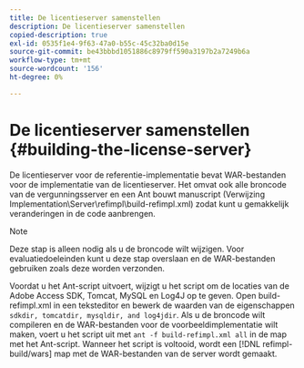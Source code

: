 ```yaml
---
title: De licentieserver samenstellen
description: De licentieserver samenstellen
copied-description: true
exl-id: 0535f1e4-9f63-47a0-b55c-45c32ba0d15e
source-git-commit: be43bbbd1051886c8979ff590a3197b2a7249b6a
workflow-type: tm+mt
source-wordcount: '156'
ht-degree: 0%

---
```


# De licentieserver samenstellen {#building-the-license-server}

De licentieserver voor de referentie-implementatie bevat WAR-bestanden voor de implementatie van de licentieserver. Het omvat ook alle broncode van de vergunningsserver en een Ant bouwt manuscript (Verwijzing Implementation\Server\refimpl\build-refimpl.xml) zodat kunt u gemakkelijk veranderingen in de code aanbrengen.

>[!NOTE]
>
>Deze stap is alleen nodig als u de broncode wilt wijzigen. Voor evaluatiedoeleinden kunt u deze stap overslaan en de WAR-bestanden gebruiken zoals deze worden verzonden.

Voordat u het Ant-script uitvoert, wijzigt u het script om de locaties van de Adobe Access SDK, Tomcat, MySQL en Log4J op te geven. Open build-refimpl.xml in een teksteditor en bewerk de waarden van de eigenschappen `sdkdir, tomcatdir, mysqldir, and log4jdir`. Als u de broncode wilt compileren en de WAR-bestanden voor de voorbeeldimplementatie wilt maken, voert u het script uit met `ant -f build-refimpl.xml all` in de map met het Ant-script. Wanneer het script is voltooid, wordt een [!DNL refimpl-build/wars] map met de WAR-bestanden van de server wordt gemaakt.
